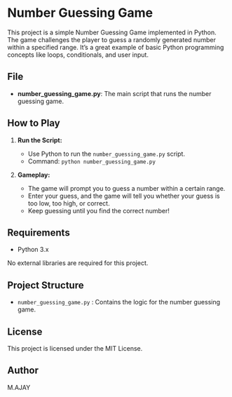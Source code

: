 # Number Guessing Game

This project is a simple Number Guessing Game implemented in Python. The game challenges the player to guess a randomly generated number within a specified range. It’s a great example of basic Python programming concepts like loops, conditionals, and user input.

## File

- **number_guessing_game.py**: The main script that runs the number guessing game.

## How to Play

1. **Run the Script:**
   - Use Python to run the `number_guessing_game.py` script.
   - Command: `python number_guessing_game.py`

2. **Gameplay:**
   - The game will prompt you to guess a number within a certain range.
   - Enter your guess, and the game will tell you whether your guess is too low, too high, or correct.
   - Keep guessing until you find the correct number!

## Requirements

- Python 3.x

No external libraries are required for this project.

## Project Structure

- `number_guessing_game.py` : Contains the logic for the number guessing game.

## License

This project is licensed under the MIT License.

## Author

M.AJAY

